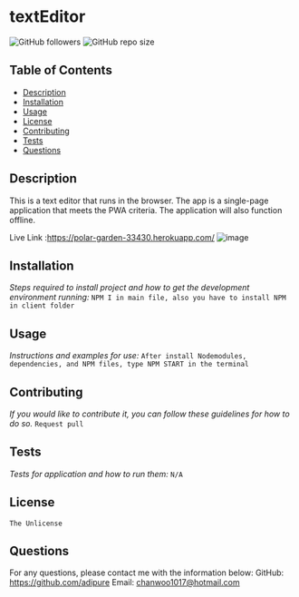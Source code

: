 # textEditor
![GitHub followers](https://img.shields.io/github/followers/adipure?style=social) 
![GitHub repo size](https://img.shields.io/github/repo-size/Abraham-Solis/https://github.com/adipure)

  ## Table of Contents
  - [Description](#description)
  - [Installation](#installation)
  - [Usage](#usage)
  - [License](#license)
  - [Contributing](#contributing)
  - [Tests](#tests)
  - [Questions](#questions)

  ## Description
  This is a text editor that runs in the browser. The app is a single-page application that meets the PWA criteria. The application will also function offline.

  Live Link :https://polar-garden-33430.herokuapp.com/
  ![image](https://user-images.githubusercontent.com/88735341/150915671-20710909-db69-471e-98a3-965da227e78a.png)


  ## Installation
  *Steps required to install project and how to get the development environment running:*
  `NPM I in main file, also you have to install NPM in client folder`

  ## Usage
  *Instructions and examples for use:*
  `After install Nodemodules, dependencies, and NPM files, type NPM START in the terminal`

  ## Contributing
  *If you would like to contribute it, you can follow these guidelines for how to do so.*
  `Request pull`
  
  ## Tests
  *Tests for application and how to run them:*
  `N/A`

  ## License
  `The Unlicense`

  ## Questions
  For any questions, please contact me with the information below:
  GitHub: https://github.com/adipure
  Email: chanwoo1017@hotmail.com
